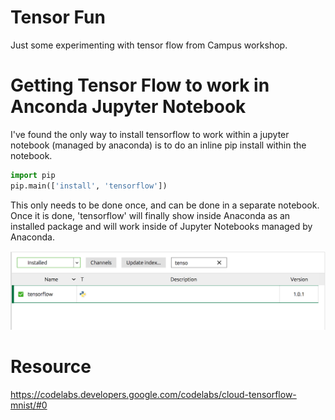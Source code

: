# Tensor Fun
Just some experimenting with tensor flow from Campus workshop.

# Getting Tensor Flow to work in Anconda Jupyter Notebook
I've found the only way to install tensorflow to work within a jupyter notebook (managed by anaconda) is to do an inline pip install within the notebook.

```python
import pip
pip.main(['install', 'tensorflow'])
```

This only needs to be done once, and can be done in a separate notebook.
Once it is done, 'tensorflow' will finally show inside Anaconda as an installed package and will work inside of Jupyter Notebooks managed by Anaconda.

![Image of installed tensorflow in Anaconda](tensor_in_anaconda.png)

# Resource
https://codelabs.developers.google.com/codelabs/cloud-tensorflow-mnist/#0
